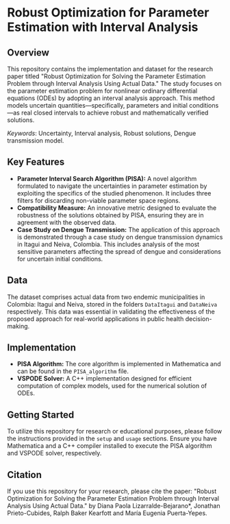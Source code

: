 # Robust Optimization for Parameter Estimation with Interval Analysis

## Overview

This repository contains the implementation and dataset for the research paper titled "Robust Optimization for Solving the Parameter Estimation Problem through Interval Analysis Using Actual Data." The study focuses on the parameter estimation problem for nonlinear ordinary differential equations (ODEs) by adopting an interval analysis approach. This method models uncertain quantities—specifically, parameters and initial conditions—as real closed intervals to achieve robust and mathematically verified solutions.

*Keywords*: Uncertainty, Interval analysis, Robust solutions, Dengue transmission model.

## Key Features
- **Parameter Interval Search Algorithm (PISA):** A novel algorithm formulated to navigate the uncertainties in parameter estimation by exploiting the specifics of the studied phenomenon. It includes three filters for discarding non-viable parameter space regions.
- **Compatibility Measure:** An innovative metric designed to evaluate the robustness of the solutions obtained by PISA, ensuring they are in agreement with the observed data.
- **Case Study on Dengue Transmission:** The application of this approach is demonstrated through a case study on dengue transmission dynamics in Itagui and Neiva, Colombia. This includes analysis of the most sensitive parameters affecting the spread of dengue and considerations for uncertain initial conditions.

## Data
The dataset comprises actual data from two endemic municipalities in Colombia: Itagui and Neiva, stored in the folders `DataItagui` and `DataNeiva` respectively. This data was essential in validating the effectiveness of the proposed approach for real-world applications in public health decision-making.

## Implementation
- **PISA Algorithm:** The core algorithm is implemented in Mathematica and can be found in the `PISA_algorithm` file.
- **VSPODE Solver:** A C++ implementation designed for efficient computation of complex models, used for the numerical solution of ODEs.

## Getting Started
To utilize this repository for research or educational purposes, please follow the instructions provided in the `setup` and `usage` sections. Ensure you have Mathematica and a C++ compiler installed to execute the PISA algorithm and VSPODE solver, respectively.


## Citation

If you use this repository for your research, please cite the paper: "Robust Optimization for Solving the Parameter Estimation Problem through Interval Analysis Using Actual Data." by Diana Paola Lizarralde-Bejarano*, Jonathan Prieto-Cubides, Ralph Baker Kearfott and María Eugenia Puerta-Yepes.
